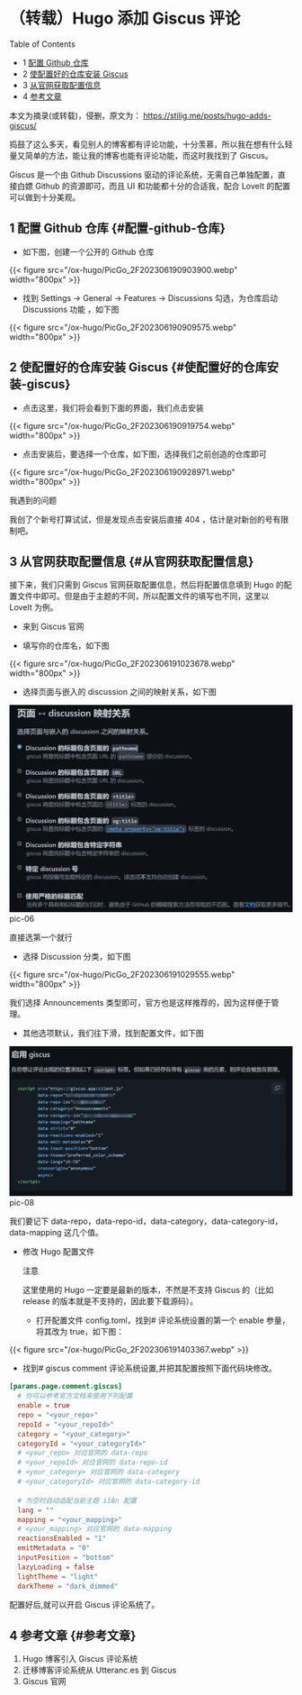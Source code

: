 # （转载）Hugo 添加 Giscus 评论


<div class="ox-hugo-toc toc has-section-numbers">

<div class="heading">Table of Contents</div>

- <span class="section-num">1</span> [配置 Github 仓库](#配置-github-仓库)
- <span class="section-num">2</span> [使配置好的仓库安装 Giscus](#使配置好的仓库安装-giscus)
- <span class="section-num">3</span> [从官网获取配置信息](#从官网获取配置信息)
- <span class="section-num">4</span> [参考文章](#参考文章)

</div>
<!--endtoc-->


本文为摘录(或转载)，侵删，原文为： https://stilig.me/posts/hugo-adds-giscus/

捣鼓了这么多天，看见别人的博客都有评论功能，十分羡慕，所以我在想有什么轻量又简单的方法，能让我的博客也能有评论功能，而这时我找到了 Giscus。

Giscus 是一个由 Github Discussions 驱动的评论系统，无需自己单独配置，直接白嫖 Github 的资源即可，而且 UI 和功能都十分的合适我，配合 LoveIt 的配置可以做到十分美观。


## <span class="section-num">1</span> 配置 Github 仓库 {#配置-github-仓库}

-   如下图，创建一个公开的 Github 仓库

<a id="figure--fig:PicGo-2F202306190903900"></a>

{{< figure src="/ox-hugo/PicGo_2F202306190903900.webp" width="800px" >}}

-   找到 Settings -&gt; General -&gt; Features -&gt; Discussions 勾选，为仓库启动 Discussions 功能 ，如下图

<a id="figure--fig:PicGo-2F202306190909575"></a>

{{< figure src="/ox-hugo/PicGo_2F202306190909575.webp" width="800px" >}}


## <span class="section-num">2</span> 使配置好的仓库安装 Giscus {#使配置好的仓库安装-giscus}

-   点击这里，我们将会看到下面的界面，我们点击安装

<a id="figure--fig:PicGo-2F202306190919754"></a>

{{< figure src="/ox-hugo/PicGo_2F202306190919754.webp" width="800px" >}}

-   点击安装后，要选择一个仓库，如下图，选择我们之前创造的仓库即可

<a id="figure--fig:PicGo-2F202306190928971"></a>

{{< figure src="/ox-hugo/PicGo_2F202306190928971.webp" width="800px" >}}

我遇到的问题

我创了个新号打算试试，但是发现点击安装后直接 404 ，估计是对新创的号有限制吧。


## <span class="section-num">3</span> 从官网获取配置信息 {#从官网获取配置信息}

接下来，我们只需到 Giscus 官网获取配置信息，然后将配置信息填到 Hugo 的配置文件中即可。但是由于主题的不同，所以配置文件的填写也不同，这里以 LoveIt 为例。

-   来到 Giscus 官网

-   填写你的仓库名，如下图

<a id="figure--fig:PicGo-2F202306191023678"></a>

{{< figure src="/ox-hugo/PicGo_2F202306191023678.webp" width="800px" >}}

-   选择页面与嵌入的 discussion 之间的映射关系，如下图

<a id="orgcc7cc67"></a>

![](/ox-hugo/PicGo_2F202306191027361.webp)
pic-06

直接选第一个就行

-   选择 Discussion 分类，如下图

<a id="figure--fig:PicGo-2F202306191029555"></a>

{{< figure src="/ox-hugo/PicGo_2F202306191029555.webp" width="800px" >}}

我们选择 Announcements 类型即可，官方也是这样推荐的，因为这样便于管理。

-   其他选项默认，我们往下滑，找到配置文件，如下图

<a id="org54a5940"></a>

<img src="/ox-hugo/PicGo_2F202306191354061.webp" alt="PicGo_2F202306191354061.webp" width="800px" />
pic-08

我们要记下 data-repo，data-repo-id，data-category，data-category-id，data-mapping 这几个值。

-   修改 Hugo 配置文件

    注意

    这里使用的 Hugo 一定要是最新的版本，不然是不支持 Giscus 的（比如 release 的版本就是不支持的，因此要下载源码）。

    -   打开配置文件 config.toml，找到# 评论系统设置的第一个 enable 参量，将其改为 true，如下图：

{{< figure src="/ox-hugo/PicGo_2F202306191403367.webp" >}}

-   找到# giscus comment 评论系统设置,并把其配置按照下面代码块修改。

<!--listend-->

```toml
[params.page.comment.giscus]
  # 你可以参考官方文档来使用下列配置
  enable = true
  repo = "<your_repo>"
  repoId = "<your_repoId>"
  category = "<your_category>"
  categoryId = "<your_categoryId>"
  # <your_repo> 对应官网的 data-repo
  # <your_repoId> 对应官网的 data-repo-id
  # <your_category> 对应官网的 data-category
  # <your_categoryId> 对应官网的 data-category-id

  # 为空时自动适配当前主题 i18n 配置
  lang = ""
  mapping = "<your_mapping>"
  # <your_mapping> 对应官网的 data-mapping
  reactionsEnabled = "1"
  emitMetadata = "0"
  inputPosition = "bottom"
  lazyLoading = false
  lightTheme = "light"
  darkTheme = "dark_dimmed"
```

配置好后,就可以开启 Giscus 评论系统了。


## <span class="section-num">4</span> 参考文章 {#参考文章}

1.  Hugo 博客引入 Giscus 评论系统
2.  迁移博客评论系统从 Utteranc.es 到 Giscus
3.  Giscus 官网

